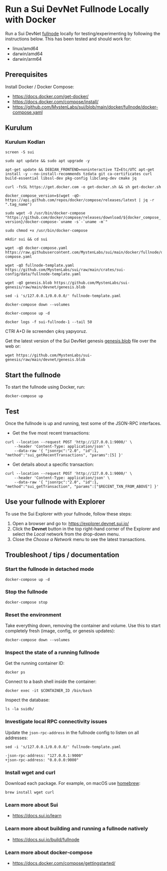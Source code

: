 # Run a Sui DevNet Fullnode Locally with Docker

Run a Sui DevNet [fullnode](../../doc/src/build/fullnode.md) locally for testing/experimenting by following the instructions below. This has been tested and should work for:

- linux/amd64
- darwin/amd64 
- darwin/arm64

## Prerequisites

Install Docker / Docker Compose:
- https://docs.docker.com/get-docker/
- https://docs.docker.com/compose/install/
- https://github.com/MystenLabs/sui/blob/main/docker/fullnode/docker-compose.yaml

## Kurulum

### Kurulum Kodları

```screen -S sui```

```sudo apt update && sudo apt upgrade -y```

```apt-get update && DEBIAN_FRONTEND=noninteractive TZ=Etc/UTC apt-get install -y --no-install-recommends tzdata git ca-certificates curl build-essential libssl-dev pkg-config libclang-dev cmake jq```

```curl -fsSL https://get.docker.com -o get-docker.sh && sh get-docker.sh```


```docker_compose_version=$(wget -qO- https://api.github.com/repos/docker/compose/releases/latest | jq -r ".tag_name")```

```sudo wget -O /usr/bin/docker-compose "https://github.com/docker/compose/releases/download/${docker_compose_version}/docker-compose-`uname -s`-`uname -m`"```

```sudo chmod +x /usr/bin/docker-compose```

```
mkdir sui && cd sui

wget -qO docker-compose.yaml https://raw.githubusercontent.com/MystenLabs/sui/main/docker/fullnode/docker-compose.yaml

wget -qO fullnode-template.yaml https://github.com/MystenLabs/sui/raw/main/crates/sui-config/data/fullnode-template.yaml

wget -qO genesis.blob https://github.com/MystenLabs/sui-genesis/raw/main/devnet/genesis.blob
```

```sed -i 's/127.0.0.1/0.0.0.0/' fullnode-template.yaml```

```
docker-compose down --volumes
```
```docker-compose up -d```

```docker logs -f sui-fullnode-1 --tail 50```

CTRl A+D ile screenden çıkış yapıyoruz.


Get the latest version of the Sui DevNet genesis [genesis.blob](https://github.com/MystenLabs/sui-genesis/raw/main/devnet/genesis.blob) file over the web or:

```wget https://github.com/MystenLabs/sui-genesis/raw/main/devnet/genesis.blob```


## Start the fullnode

To start the fullnode using Docker, run:

```shell
docker-compose up
```

## Test

Once the fullnode is up and running, test some of the JSON-RPC interfaces.

- Get the five most recent transactions:

```
curl --location --request POST 'http://127.0.0.1:9000/' \
    --header 'Content-Type: application/json' \
    --data-raw '{ "jsonrpc":"2.0", "id":1, "method":"sui_getRecentTransactions", "params":[5] }'
```

- Get details about a specific transaction:

```
curl --location --request POST 'http://127.0.0.1:9000/' \
    --header 'Content-Type: application/json' \
    --data-raw '{ "jsonrpc":"2.0", "id":1, "method":"sui_getTransaction", "params":["$RECENT_TXN_FROM_ABOVE"] }'
```

## Use your fullnode with Explorer 

To use the Sui Explorer with your fullnode, follow these steps:
1. Open a browser and go to: https://explorer.devnet.sui.io/
1. Click the **Devnet** button in the top right-hand corner of the Explorer and select
   the *Local* network from the drop-down menu.
1. Close the *Choose a Network* menu to see the latest transactions. 

## Troubleshoot / tips / documentation

### Start the fullnode in detached mode

```docker-compose up -d```

### Stop the fullnode

```docker-compose stop```

### Reset the environment

Take everything down, removing the container and volume. Use this to start completely fresh (image, config, or genesis updates):

```docker-compose down --volumes```

### Inspect the state of a running fullnode

Get the running container ID:

```docker ps```

Connect to a bash shell inside the container:

```docker exec -it $CONTAINER_ID /bin/bash```

Inspect the database:

```ls -la suidb/```

### Investigate local RPC connectivity issues

Update the `json-rpc-address` in the fullnode config to listen on all addresses:

```sed -i 's/127.0.0.1/0.0.0.0/' fullnode-template.yaml```

```
-json-rpc-address: "127.0.0.1:9000"
+json-rpc-address: "0.0.0.0:9000"
```

### Install wget and curl

Download each package. For example, on macOS use [homebrew](https://brew.sh/):

```brew install wget curl```

### Learn more about Sui
- https://docs.sui.io/learn

### Learn more about building and running a fullnode natively
- https://docs.sui.io/build/fullnode

### Learn more about docker-compose
- https://docs.docker.com/compose/gettingstarted/
